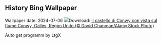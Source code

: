 ## History Bing Wallpaper
Wallpaper date: 2024-07-06
![](https://www.bing.com/th?id=OHR.ConwyRiver_IT-IT5239937929_UHD.jpg&w=1000)Download: [Il castello di Conwy con vista sul fiume Conwy, Galles, Regno Unito (© David Chapman/Alamy Stock Photo)](https://www.bing.com/th?id=OHR.ConwyRiver_IT-IT5239937929_UHD.jpg)

Auto get programm by LtgX
